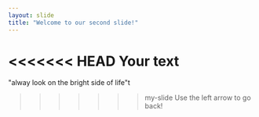 ```yaml
---
layout: slide
title: "Welcome to our second slide!"
---
```

<<<<<<< HEAD
Your text
=======
"alway look on the bright side of life"t
>>>>>>> my-slide
Use the left arrow to go back!

